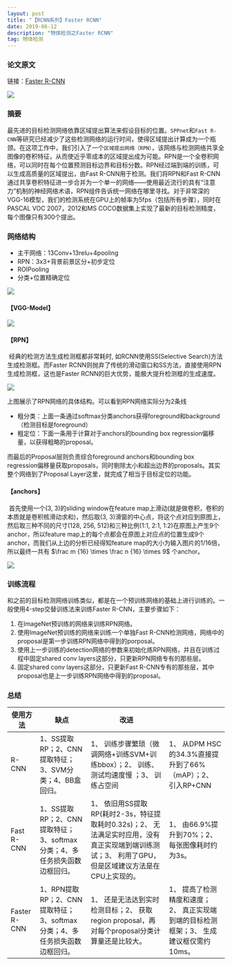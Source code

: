 ```yaml
---
layout: post
title: "【RCNN系列】Faster RCNN"
date: 2019-06-12
description: "物体检测之Faster RCNN"
tag: 物体检测
---
```



### 论文原文

链接：[Faster R-CNN](https://arxiv.org/abs/1506.01497)

![](https://eveseven.oss-cn-shanghai.aliyuncs.com/20190415191821.png)

### 摘要

​	最先进的目标检测网络依靠区域提出算法来假设目标的位置。`SPPnet`和`Fast R-CNN`等研究已经减少了这些检测网络的运行时间，使得区域提出计算成为一个瓶颈。在这项工作中，我们引入了一个`区域提出网络（RPN）`，该网络与检测网络共享全图像的卷积特征，从而使近乎零成本的区域提出成为可能。RPN是一个全卷积网络，可以同时在每个位置预测目标边界和目标分数。RPN经过端到端的训练，可以生成高质量的区域提出，由Fast R-CNN用于检测。我们将RPN和Fast R-CNN通过共享卷积特征进一步合并为一个单一的网络——使用最近流行的具有“注意力”机制的神经网络术语，RPN组件告诉统一网络在哪里寻找。对于非常深的VGG-16模型，我们的检测系统在GPU上的帧率为5fps（包括所有步骤），同时在PASCAL VOC 2007，2012和MS COCO数据集上实现了最新的目标检测精度，每个图像只有300个提出。

### 网络结构

- 主干网络：13Conv+13relu+4pooling
- RPN：3x3+背景前景区分+初步定位
- ROIPooling
- 分类+位置精确定位

![](https://eveseven.oss-cn-shanghai.aliyuncs.com/20190415195258.png)

#### 【VGG-Model】

![](https://eveseven.oss-cn-shanghai.aliyuncs.com/20190415202356.png)

#### 【RPN】

​	经典的检测方法生成检测框都非常耗时, 如RCNN使用SS(Selective Search)方法生成检测框。而Faster RCNN则抛弃了传统的滑动窗口和SS方法，直接使用RPN生成检测框，这也是Faster RCNN的巨大优势，能极大提升检测框的生成速度。

![](https://eveseven.oss-cn-shanghai.aliyuncs.com/20190415202436.png)

上图展示了RPN网络的具体结构。可以看到RPN网络实际分为2条线

- 粗分类：上面一条通过softmax分类anchors获得foreground和background（检测目标是foreground）
- 粗定位：下面一条用于计算对于anchors的bounding box regression偏移量，以获得粗略的proposal。

而最后的Proposal层则负责综合foreground anchors和bounding box regression偏移量获取proposals，同时剔除太小和超出边界的proposals。其实整个网络到了Proposal Layer这里，就完成了相当于目标定位的功能。

#### 【anchors】

​	首先使用一个(3, 3)的sliding window在feature map上滑动(就是做卷积，卷积的本质就是卷积核滑动求和)，然后取(3, 3)滑窗的中心点，将这个点对应到原图上，然后取三种不同的尺寸(128, 256, 512)和三种比例(1:1, 2:1, 1:2)在原图上产生9个anchor，所以feature map上的每个点都会在原图上对应点的位置生成9个anchor，而我们从上边的分析已经得知feature map的大小为输入图片的1/16倍，所以最终一共有 $\frac m {16} \times  \frac n {16} \times 9$ 个anchor。

![](https://eveseven.oss-cn-shanghai.aliyuncs.com/20190612191124.png)

### 训练流程

和之前的目标检测网络训练类似，都是在一个预训练网络的基础上进行训练的。一般使用4-step交替训练法来训练Faster R-CNN，主要步骤如下：

1. 在ImageNet预训练的网络来训练RPN网络。
2. 使用ImageNet预训练的网络来训练一个单独Fast R-CNN检测网络，网络中的proposal是第一步训练RPN网络中得到的porposal。
3. 使用上一步训练的detection网络的参数来初始化练RPN网络，并且在训练过程中固定shared conv layers这部分，只更新RPN网络专有的那些层。
4. 固定shared conv layers这部分，只更新Fast R-CNN专有的那些层，其中proposal也是上一步训练RPN网络中得到的proposal。

### 总结

| **使用方法** | **缺点**                                                     | **改进**                                                     |                                                              |
| ------------ | ------------------------------------------------------------ | ------------------------------------------------------------ | ------------------------------------------------------------ |
| R-CNN        | 1、SS提取RP；2、CNN提取特征；3、SVM分类；4、BB盒回归。       | 1、 训练步骤繁琐（微调网络+训练SVM+训练bbox）；2、 训练、测试均速度慢 ；3、 训练占空间 | 1、 从DPM HSC的34.3%直接提升到了66%（mAP）；2、 引入RP+CNN   |
| Fast R-CNN   | 1、SS提取RP；2、CNN提取特征；3、softmax分类；4、多任务损失函数边框回归。 | 1、 依旧用SS提取RP(耗时2-3s，特征提取耗时0.32s)；2、 无法满足实时应用，没有真正实现端到端训练测试；3、 利用了GPU，但是区域建议方法是在CPU上实现的。 | 1、 由66.9%提升到70%；2、 每张图像耗时约为3s。               |
| Faster R-CNN | 1、RPN提取RP；2、CNN提取特征；3、softmax分类；4、多任务损失函数边框回归。 | 1、 还是无法达到实时检测目标；2、 获取region proposal，再对每个proposal分类计算量还是比较大。 | 1、 提高了检测精度和速度；2、  真正实现端到端的目标检测框架；3、  生成建议框仅需约10ms。 |